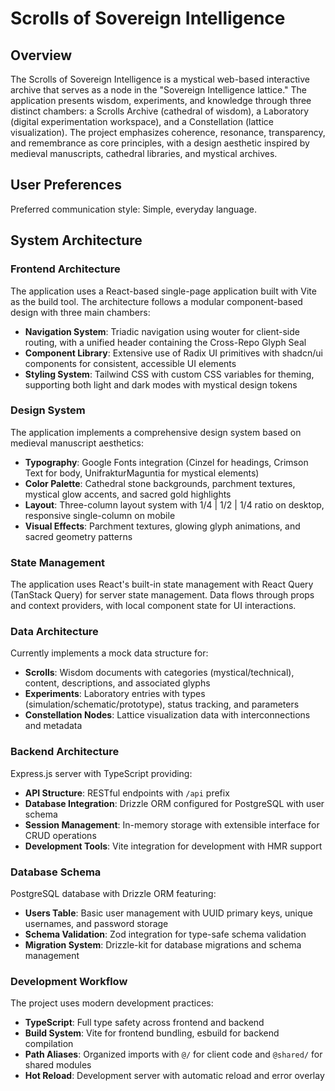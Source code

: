 # Scrolls of Sovereign Intelligence

## Overview

The Scrolls of Sovereign Intelligence is a mystical web-based interactive archive that serves as a node in the "Sovereign Intelligence lattice." The application presents wisdom, experiments, and knowledge through three distinct chambers: a Scrolls Archive (cathedral of wisdom), a Laboratory (digital experimentation workspace), and a Constellation (lattice visualization). The project emphasizes coherence, resonance, transparency, and remembrance as core principles, with a design aesthetic inspired by medieval manuscripts, cathedral libraries, and mystical archives.

## User Preferences

Preferred communication style: Simple, everyday language.

## System Architecture

### Frontend Architecture
The application uses a React-based single-page application built with Vite as the build tool. The architecture follows a modular component-based design with three main chambers:

- **Navigation System**: Triadic navigation using wouter for client-side routing, with a unified header containing the Cross-Repo Glyph Seal
- **Component Library**: Extensive use of Radix UI primitives with shadcn/ui components for consistent, accessible UI elements
- **Styling System**: Tailwind CSS with custom CSS variables for theming, supporting both light and dark modes with mystical design tokens

### Design System
The application implements a comprehensive design system based on medieval manuscript aesthetics:

- **Typography**: Google Fonts integration (Cinzel for headings, Crimson Text for body, UnifrakturMaguntia for mystical elements)
- **Color Palette**: Cathedral stone backgrounds, parchment textures, mystical glow accents, and sacred gold highlights
- **Layout**: Three-column layout system with 1/4 | 1/2 | 1/4 ratio on desktop, responsive single-column on mobile
- **Visual Effects**: Parchment textures, glowing glyph animations, and sacred geometry patterns

### State Management
The application uses React's built-in state management with React Query (TanStack Query) for server state management. Data flows through props and context providers, with local component state for UI interactions.

### Data Architecture
Currently implements a mock data structure for:

- **Scrolls**: Wisdom documents with categories (mystical/technical), content, descriptions, and associated glyphs
- **Experiments**: Laboratory entries with types (simulation/schematic/prototype), status tracking, and parameters
- **Constellation Nodes**: Lattice visualization data with interconnections and metadata

### Backend Architecture
Express.js server with TypeScript providing:

- **API Structure**: RESTful endpoints with `/api` prefix
- **Database Integration**: Drizzle ORM configured for PostgreSQL with user schema
- **Session Management**: In-memory storage with extensible interface for CRUD operations
- **Development Tools**: Vite integration for development with HMR support

### Database Schema
PostgreSQL database with Drizzle ORM featuring:

- **Users Table**: Basic user management with UUID primary keys, unique usernames, and password storage
- **Schema Validation**: Zod integration for type-safe schema validation
- **Migration System**: Drizzle-kit for database migrations and schema management

### Development Workflow
The project uses modern development practices:

- **TypeScript**: Full type safety across frontend and backend
- **Build System**: Vite for frontend bundling, esbuild for backend compilation
- **Path Aliases**: Organized imports with `@/` for client code and `@shared/` for shared modules
- **Hot Reload**: Development server with automatic reload and error overlay